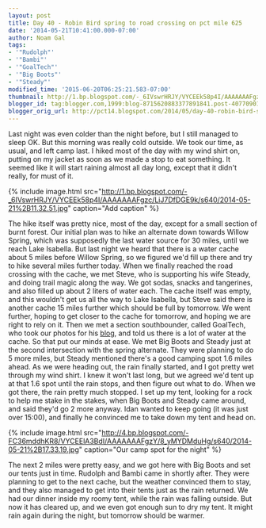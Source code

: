 ```yaml
---
layout: post
title: Day 40 - Robin Bird spring to road crossing on pct mile 625
date: '2014-05-21T10:41:00.000-07:00'
author: Noam Gal
tags:
- '"Rudolph"'
- '"Bambi"'
- '"GoalTech"'
- '"Big Boots"'
- '"Steady"'
modified_time: '2015-06-20T06:25:21.583-07:00'
thumbnail: http://1.bp.blogspot.com/-_6IVswrHRJY/VYCEEk58p4I/AAAAAAAFgzc/LiJ7DfDGE9k/s72-c/2014-05-21%2B11.32.51.jpg
blogger_id: tag:blogger.com,1999:blog-8715620883377891841.post-407709010667554162
blogger_orig_url: http://pct14.blogspot.com/2014/05/day-40-robin-bird-spring-to-road.html
---
```


Last night was even colder than the night before, but I still managed to sleep OK. But this morning was really cold outside. We took our time, as usual, and left camp last. I hiked most of the day with my wind shirt on, putting on my jacket as soon as we made a stop to eat something. It seemed like it will start raining almost all day long, except that it didn't really, for must of it.

{% include image.html src="http://1.bp.blogspot.com/-_6IVswrHRJY/VYCEEk58p4I/AAAAAAAFgzc/LiJ7DfDGE9k/s640/2014-05-21%2B11.32.51.jpg" caption="Add caption" %}

The hike itself was pretty nice, most of the day, except for a small section of burnt forest. Our initial plan was to hike an alternate down towards Willow Spring, which was supposedly the last water source for 30 miles, until we reach Lake Isabella. But last night we heard that there is a water cache about 5 miles before Willow Spring, so we figured we'd fill up there and try to hike several miles further today. When we finally reached the road crossing with the cache, we met Steve, who is supporting his wife Steady, and doing trail magic along the way. We got sodas, snacks and tangerines, and also filled up about 2 liters of water each. The cache itself was empty, and this wouldn't get us all the way to Lake Isabella, but Steve said there is another cache 15 miles further which should be full by tomorrow. We went further, hoping to get closer to the cache for tomorrow, and hoping we are right to rely on it. Then we met a section southbounder, called GoalTech, who took our photos for his [blog](http://goaltechhikes.blogspot.co.il/2014/05/day-6-bird-spring-pass-to-piute-mtn-road.html), and told us there is a lot of water at the cache. So that put our minds at ease. We met Big Boots and Steady just at the second intersection with the spring alternate. They were planning to do 5 more miles, but Steady mentioned there's a good camping spot 1.6 miles ahead. As we were heading out, the rain finally started, and I got pretty wet through my wind shirt. I knew it won't last long, but we agreed we'd tent up at that 1.6 spot until the rain stops, and then figure out what to do. When we got there, the rain pretty much stopped. I set up my tent, looking for a rock to help me stake in the stakes, when Big Boots and Steady came around, and said they'd go 2 more anyway. Idan wanted to keep going (it was just over 15:00), and finally he convinced me to take down my tent and head on.

{% include image.html src="http://4.bp.blogspot.com/-FC36mddhKR8/VYCEElA3BdI/AAAAAAAFgzY/8_yMYDMduHg/s640/2014-05-21%2B17.33.19.jpg" caption="Our camp spot for the night" %}

The next 2 miles were pretty easy, and we got here with Big Boots and set our tents just in time. Rudolph and Bambi came in shortly after. They were planning to get to the next cache, but the weather convinced them to stay, and they also managed to get into their tents just as the rain returned. We had our dinner inside my roomy tent, while the rain was falling outside. But now it has cleared up, and we even got enough sun to dry my tent. It might rain again during the night, but tomorrow should be warmer.
